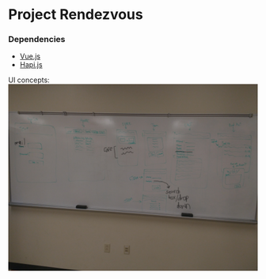# Project Rendezvous

### Dependencies
+ [Vue.js](https://vuejs.org/)
+ [Hapi.js](https://hapijs.com/)

UI concepts: ![alt text](https://github.com/amishmishra/mishupp-repo/blob/master/brainstorm/WireFrame.jpg "Wire Frame 1")
